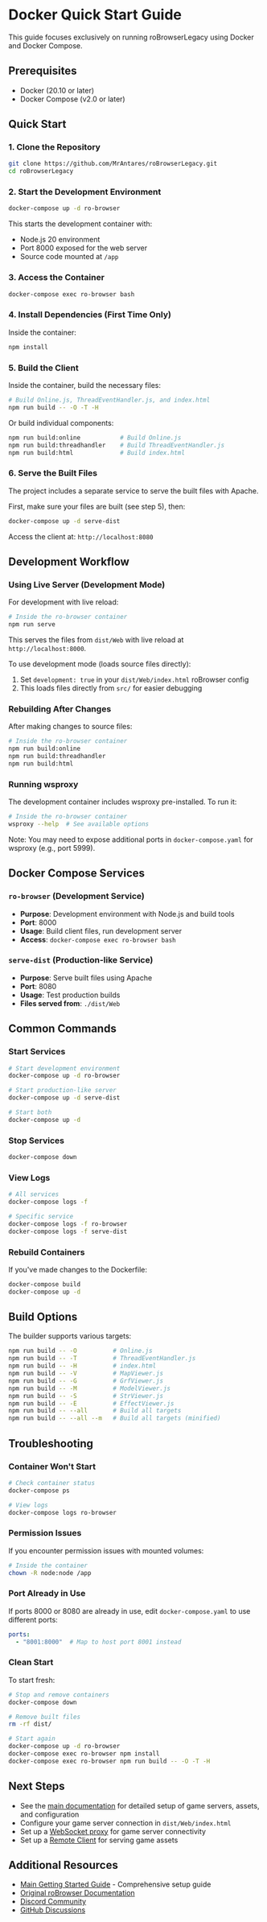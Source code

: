# Docker Quick Start Guide

This guide focuses exclusively on running roBrowserLegacy using Docker and Docker Compose.

## Prerequisites

- Docker (20.10 or later)
- Docker Compose (v2.0 or later)

## Quick Start

### 1. Clone the Repository

```bash
git clone https://github.com/MrAntares/roBrowserLegacy.git
cd roBrowserLegacy
```

### 2. Start the Development Environment

```bash
docker-compose up -d ro-browser
```

This starts the development container with:
- Node.js 20 environment
- Port 8000 exposed for the web server
- Source code mounted at `/app`

### 3. Access the Container

```bash
docker-compose exec ro-browser bash
```

### 4. Install Dependencies (First Time Only)

Inside the container:

```bash
npm install
```

### 5. Build the Client

Inside the container, build the necessary files:

```bash
# Build Online.js, ThreadEventHandler.js, and index.html
npm run build -- -O -T -H
```

Or build individual components:

```bash
npm run build:online           # Build Online.js
npm run build:threadhandler    # Build ThreadEventHandler.js
npm run build:html             # Build index.html
```

### 6. Serve the Built Files

The project includes a separate service to serve the built files with Apache.

First, make sure your files are built (see step 5), then:

```bash
docker-compose up -d serve-dist
```

Access the client at: `http://localhost:8080`

## Development Workflow

### Using Live Server (Development Mode)

For development with live reload:

```bash
# Inside the ro-browser container
npm run serve
```

This serves the files from `dist/Web` with live reload at `http://localhost:8000`.

To use development mode (loads source files directly):
1. Set `development: true` in your `dist/Web/index.html` roBrowser config
2. This loads files directly from `src/` for easier debugging

### Rebuilding After Changes

After making changes to source files:

```bash
# Inside the ro-browser container
npm run build:online
npm run build:threadhandler
npm run build:html
```

### Running wsproxy

The development container includes wsproxy pre-installed. To run it:

```bash
# Inside the ro-browser container
wsproxy --help  # See available options
```

Note: You may need to expose additional ports in `docker-compose.yaml` for wsproxy (e.g., port 5999).

## Docker Compose Services

### `ro-browser` (Development Service)

- **Purpose**: Development environment with Node.js and build tools
- **Port**: 8000
- **Usage**: Build client files, run development server
- **Access**: `docker-compose exec ro-browser bash`

### `serve-dist` (Production-like Service)

- **Purpose**: Serve built files using Apache
- **Port**: 8080
- **Usage**: Test production builds
- **Files served from**: `./dist/Web`

## Common Commands

### Start Services

```bash
# Start development environment
docker-compose up -d ro-browser

# Start production-like server
docker-compose up -d serve-dist

# Start both
docker-compose up -d
```

### Stop Services

```bash
docker-compose down
```

### View Logs

```bash
# All services
docker-compose logs -f

# Specific service
docker-compose logs -f ro-browser
docker-compose logs -f serve-dist
```

### Rebuild Containers

If you've made changes to the Dockerfile:

```bash
docker-compose build
docker-compose up -d
```

## Build Options

The builder supports various targets:

```bash
npm run build -- -O          # Online.js
npm run build -- -T          # ThreadEventHandler.js
npm run build -- -H          # index.html
npm run build -- -V          # MapViewer.js
npm run build -- -G          # GrfViewer.js
npm run build -- -M          # ModelViewer.js
npm run build -- -S          # StrViewer.js
npm run build -- -E          # EffectViewer.js
npm run build -- --all       # Build all targets
npm run build -- --all --m   # Build all targets (minified)
```

## Troubleshooting

### Container Won't Start

```bash
# Check container status
docker-compose ps

# View logs
docker-compose logs ro-browser
```

### Permission Issues

If you encounter permission issues with mounted volumes:

```bash
# Inside the container
chown -R node:node /app
```

### Port Already in Use

If ports 8000 or 8080 are already in use, edit `docker-compose.yaml` to use different ports:

```yaml
ports:
  - "8001:8000"  # Map to host port 8001 instead
```

### Clean Start

To start fresh:

```bash
# Stop and remove containers
docker-compose down

# Remove built files
rm -rf dist/

# Start again
docker-compose up -d ro-browser
docker-compose exec ro-browser npm install
docker-compose exec ro-browser npm run build -- -O -T -H
```

## Next Steps

- See the [main documentation](../doc/README.md) for detailed setup of game servers, assets, and configuration
- Configure your game server connection in `dist/Web/index.html`
- Set up a [WebSocket proxy](https://github.com/MrAntares/roBrowserLegacy-wsProxy) for game server connectivity
- Set up a [Remote Client](https://github.com/MrAntares/roBrowserLegacy-RemoteClient-PHP) for serving game assets

## Additional Resources

- [Main Getting Started Guide](../doc/README.md) - Comprehensive setup guide
- [Original roBrowser Documentation](https://www.robrowser.com/)
- [Discord Community](https://discord.gg/8JdHwM4Kqm)
- [GitHub Discussions](https://github.com/MrAntares/roBrowserLegacy/discussions)
